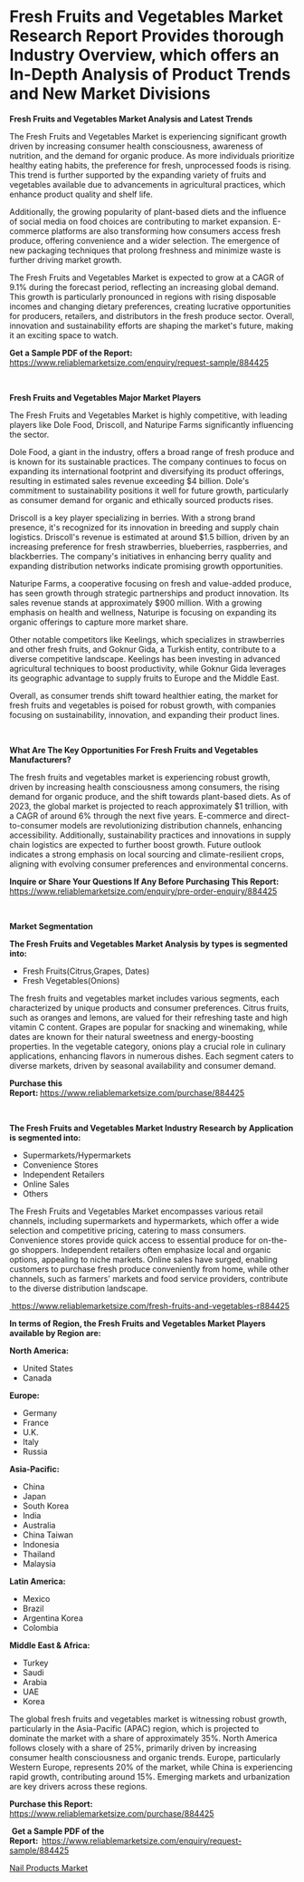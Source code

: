 <p><h1>Fresh Fruits and Vegetables Market Research Report Provides thorough Industry Overview, which offers an In-Depth Analysis of Product Trends and New Market Divisions</h1></p><p><strong>Fresh Fruits and Vegetables Market Analysis and Latest Trends</strong></p>
<p><p>The Fresh Fruits and Vegetables Market is experiencing significant growth driven by increasing consumer health consciousness, awareness of nutrition, and the demand for organic produce. As more individuals prioritize healthy eating habits, the preference for fresh, unprocessed foods is rising. This trend is further supported by the expanding variety of fruits and vegetables available due to advancements in agricultural practices, which enhance product quality and shelf life.</p><p>Additionally, the growing popularity of plant-based diets and the influence of social media on food choices are contributing to market expansion. E-commerce platforms are also transforming how consumers access fresh produce, offering convenience and a wider selection. The emergence of new packaging techniques that prolong freshness and minimize waste is further driving market growth.</p><p>The Fresh Fruits and Vegetables Market is expected to grow at a CAGR of 9.1% during the forecast period, reflecting an increasing global demand. This growth is particularly pronounced in regions with rising disposable incomes and changing dietary preferences, creating lucrative opportunities for producers, retailers, and distributors in the fresh produce sector. Overall, innovation and sustainability efforts are shaping the market's future, making it an exciting space to watch.</p></p>
<p><strong>Get a Sample PDF of the Report:&nbsp;</strong> <a href="https://www.reliablemarketsize.com/enquiry/request-sample/884425?utm_campaign=1889&utm_medium=2&utm_source=Github&utm_content=ia&utm_term=04042025&utm_id=fresh-fruits-and-vegetables">https://www.reliablemarketsize.com/enquiry/request-sample/884425</a></p>
<p>&nbsp;</p>
<p><strong>Fresh Fruits and Vegetables Major Market Players</strong></p>
<p><p>The Fresh Fruits and Vegetables Market is highly competitive, with leading players like Dole Food, Driscoll, and Naturipe Farms significantly influencing the sector. </p><p>Dole Food, a giant in the industry, offers a broad range of fresh produce and is known for its sustainable practices. The company continues to focus on expanding its international footprint and diversifying its product offerings, resulting in estimated sales revenue exceeding $4 billion. Dole's commitment to sustainability positions it well for future growth, particularly as consumer demand for organic and ethically sourced products rises.</p><p>Driscoll is a key player specializing in berries. With a strong brand presence, it's recognized for its innovation in breeding and supply chain logistics. Driscoll's revenue is estimated at around $1.5 billion, driven by an increasing preference for fresh strawberries, blueberries, raspberries, and blackberries. The company's initiatives in enhancing berry quality and expanding distribution networks indicate promising growth opportunities.</p><p>Naturipe Farms, a cooperative focusing on fresh and value-added produce, has seen growth through strategic partnerships and product innovation. Its sales revenue stands at approximately $900 million. With a growing emphasis on health and wellness, Naturipe is focusing on expanding its organic offerings to capture more market share.</p><p>Other notable competitors like Keelings, which specializes in strawberries and other fresh fruits, and Goknur Gida, a Turkish entity, contribute to a diverse competitive landscape. Keelings has been investing in advanced agricultural techniques to boost productivity, while Goknur Gida leverages its geographic advantage to supply fruits to Europe and the Middle East.</p><p>Overall, as consumer trends shift toward healthier eating, the market for fresh fruits and vegetables is poised for robust growth, with companies focusing on sustainability, innovation, and expanding their product lines.</p></p>
<p>&nbsp;</p>
<p><strong>What Are The Key Opportunities For Fresh Fruits and Vegetables Manufacturers?</strong></p>
<p><p>The fresh fruits and vegetables market is experiencing robust growth, driven by increasing health consciousness among consumers, the rising demand for organic produce, and the shift towards plant-based diets. As of 2023, the global market is projected to reach approximately $1 trillion, with a CAGR of around 6% through the next five years. E-commerce and direct-to-consumer models are revolutionizing distribution channels, enhancing accessibility. Additionally, sustainability practices and innovations in supply chain logistics are expected to further boost growth. Future outlook indicates a strong emphasis on local sourcing and climate-resilient crops, aligning with evolving consumer preferences and environmental concerns.</p></p>
<p><strong>Inquire or Share Your Questions If Any Before Purchasing This Report:</strong> <a href="https://www.reliablemarketsize.com/enquiry/pre-order-enquiry/884425?utm_campaign=1889&utm_medium=2&utm_source=Github&utm_content=ia&utm_term=04042025&utm_id=fresh-fruits-and-vegetables">https://www.reliablemarketsize.com/enquiry/pre-order-enquiry/884425</a></p>
<p>&nbsp;</p>
<p><strong>Market Segmentation</strong></p>
<p><strong>The Fresh Fruits and Vegetables Market Analysis by types is segmented into:</strong></p>
<p><ul><li>Fresh Fruits(Citrus,Grapes, Dates)</li><li>Fresh Vegetables(Onions)</li></ul></p>
<p><p>The fresh fruits and vegetables market includes various segments, each characterized by unique products and consumer preferences. Citrus fruits, such as oranges and lemons, are valued for their refreshing taste and high vitamin C content. Grapes are popular for snacking and winemaking, while dates are known for their natural sweetness and energy-boosting properties. In the vegetable category, onions play a crucial role in culinary applications, enhancing flavors in numerous dishes. Each segment caters to diverse markets, driven by seasonal availability and consumer demand.</p></p>
<p><strong>Purchase this Report:&nbsp;</strong><a href="https://www.reliablemarketsize.com/purchase/884425?utm_campaign=1889&utm_medium=2&utm_source=Github&utm_content=ia&utm_term=04042025&utm_id=fresh-fruits-and-vegetables">https://www.reliablemarketsize.com/purchase/884425</a></p>
<p>&nbsp;</p>
<p><strong>The Fresh Fruits and Vegetables Market Industry Research by Application is segmented into:</strong></p>
<p><ul><li>Supermarkets/Hypermarkets</li><li>Convenience Stores</li><li>Independent Retailers</li><li>Online Sales</li><li>Others</li></ul></p>
<p><p>The Fresh Fruits and Vegetables Market encompasses various retail channels, including supermarkets and hypermarkets, which offer a wide selection and competitive pricing, catering to mass consumers. Convenience stores provide quick access to essential produce for on-the-go shoppers. Independent retailers often emphasize local and organic options, appealing to niche markets. Online sales have surged, enabling customers to purchase fresh produce conveniently from home, while other channels, such as farmers' markets and food service providers, contribute to the diverse distribution landscape.</p></p>
<p><a href="https://www.reliablemarketsize.com/fresh-fruits-and-vegetables-r884425?utm_campaign=1889&utm_medium=2&utm_source=Github&utm_content=ia&utm_term=04042025&utm_id=fresh-fruits-and-vegetables">&nbsp;https://www.reliablemarketsize.com/fresh-fruits-and-vegetables-r884425</a></p>
<p><strong>In terms of Region, the Fresh Fruits and Vegetables Market Players available by Region are:</strong></p>
<p>
    <p> <strong> North America: </strong>
        <ul>
            <li>United States</li>
            <li>Canada</li>
        </ul>
        </p> 
    <p> <strong> Europe: </strong>
        <ul>
            <li>Germany</li>
            <li>France</li>
            <li>U.K.</li>
            <li>Italy</li>
            <li>Russia</li>
        </ul>
        </p> 
    <p> <strong> Asia-Pacific: </strong>
        <ul>
            <li>China</li>
            <li>Japan</li>
            <li>South Korea</li>
            <li>India</li>
            <li>Australia</li>
            <li>China Taiwan</li>
            <li>Indonesia</li>
            <li>Thailand</li>
            <li>Malaysia</li>
        </ul>
        </p> 
    <p> <strong> Latin America: </strong>
        <ul>
            <li>Mexico</li>
            <li>Brazil</li>
            <li>Argentina Korea</li>
            <li>Colombia</li>
        </ul>
        </p> 
    <p> <strong> Middle East & Africa: </strong>
        <ul>
            <li>Turkey</li>
            <li>Saudi</li>
            <li>Arabia</li>
            <li>UAE</li>
            <li>Korea</li>
        </ul>
    </p>
    </p>
<p><p>The global fresh fruits and vegetables market is witnessing robust growth, particularly in the Asia-Pacific (APAC) region, which is projected to dominate the market with a share of approximately 35%. North America follows closely with a share of 25%, primarily driven by increasing consumer health consciousness and organic trends. Europe, particularly Western Europe, represents 20% of the market, while China is experiencing rapid growth, contributing around 15%. Emerging markets and urbanization are key drivers across these regions.</p></p>
<p><strong>Purchase this Report: </strong><a href="https://www.reliablemarketsize.com/purchase/884425?utm_campaign=1889&utm_medium=2&utm_source=Github&utm_content=ia&utm_term=04042025&utm_id=fresh-fruits-and-vegetables">https://www.reliablemarketsize.com/purchase/884425</a></p>
<p>&nbsp;<strong>Get a Sample PDF of the Report:&nbsp;&nbsp;</strong><a href="https://www.reliablemarketsize.com/enquiry/request-sample/884425?utm_campaign=1889&utm_medium=2&utm_source=Github&utm_content=ia&utm_term=04042025&utm_id=fresh-fruits-and-vegetables">https://www.reliablemarketsize.com/enquiry/request-sample/884425</a></p>
<p><strong></strong></p>
<p><p><a href="https://github.com/prosalinda88/Market-Research-Report-List-7/blob/main/nail-products-market.md?utm_campaign=1889&utm_medium=2&utm_source=Github&utm_content=ia&utm_term=04042025&utm_id=fresh-fruits-and-vegetables">Nail Products Market</a></p></p>